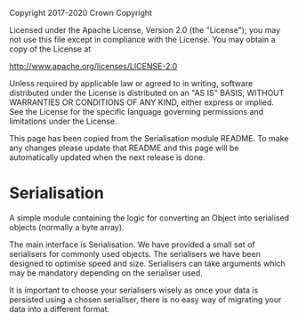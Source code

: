 Copyright 2017-2020 Crown Copyright

Licensed under the Apache License, Version 2.0 (the "License");
you may not use this file except in compliance with the License.
You may obtain a copy of the License at

  http://www.apache.org/licenses/LICENSE-2.0

Unless required by applicable law or agreed to in writing, software
distributed under the License is distributed on an "AS IS" BASIS,
WITHOUT WARRANTIES OR CONDITIONS OF ANY KIND, either express or implied.
See the License for the specific language governing permissions and
limitations under the License.

This page has been copied from the Serialisation module README. To make any changes please update that README and this page will be automatically updated when the next release is done.


Serialisation
=============

A simple module containing the logic for converting an Object into serialised
objects (normally a byte array).

The main interface is Serialisation. We have provided a small set of serialisers
for commonly used objects. The serialisers we have been designed to optimise
speed and size. Serialisers can take arguments which may be mandatory depending on
the serialiser used.


It is important to choose your serialisers wisely as once your data is persisted
using a chosen serialiser, there is no easy way of migrating your data into
a different format.
